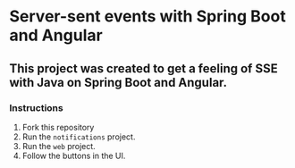 # Server-sent events with Spring Boot and Angular
## This project was created to get a feeling of SSE with Java on Spring Boot and Angular.
### Instructions 
1. Fork this repository
2. Run the `notifications` project.
3. Run the `web` project.
4. Follow the buttons in the UI.
